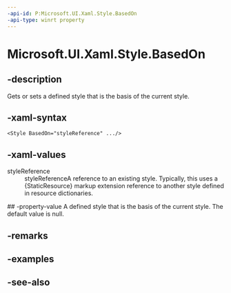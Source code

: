 ```yaml
---
-api-id: P:Microsoft.UI.Xaml.Style.BasedOn
-api-type: winrt property
---
```


<!-- Property syntax
public Windows.UI.Xaml.Style BasedOn { get;  set; }
-->

# Microsoft.UI.Xaml.Style.BasedOn

## -description
Gets or sets a defined style that is the basis of the current style.

## -xaml-syntax
```xaml
<Style BasedOn="styleReference" .../>
```


## -xaml-values
<dl><dt>styleReference</dt><dd>styleReferenceA reference to an existing style. Typically, this uses a {StaticResource} markup extension reference to another style defined in resource dictionaries.</dd>
</dl>
## -property-value
A defined style that is the basis of the current style. The default value is null.

## -remarks

## -examples

## -see-also
